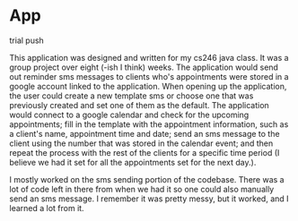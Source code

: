 # App
trial push



This application was designed and written for my cs246 java class. It was a group project over eight (-ish I think) weeks. 
The application would send out reminder sms messages to clients who's appointments were stored in a google account linked to 
the application. When opening up the application, the user could create a new template sms or choose one that was previously 
created and set one of them as the default. The application would connect to a google calendar and check for the upcoming 
appointments; fill in the template with the appointment information, such as a client's name, appointment time and date; send 
an sms message to the client using the number that was stored in the calendar event; and then repeat the process with the rest
of the clients for a specific time period (I believe we had it set for all the appointments set for the next day.).

I mostly worked on the sms sending portion of the codebase. There was a lot of code left in there from when we had it so one could
also manually send an sms message. I remember it was pretty messy, but it worked, and I learned a lot from it.
